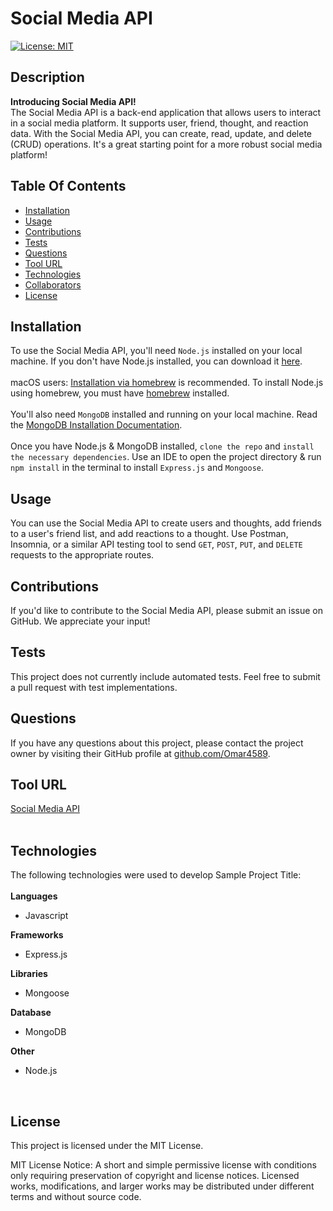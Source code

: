 # Social Media API 

[![License: MIT](https://img.shields.io/badge/License-MIT-blue)](https://opensource.org/licenses/MIT)

## Description

<strong>Introducing Social Media API!</strong>
<br>
The Social Media API is a back-end application that allows users to interact in a social media platform. It supports user, friend, thought, and reaction data. With the Social Media API, you can create, read, update, and delete (CRUD) operations. It's a great starting point for a more robust social media platform!<br>
    
## Table Of Contents

- [Installation](#installation)
- [Usage](#usage)
- [Contributions](#contributions)
- [Tests](#tests)
- [Questions](#questions)
- [Tool URL](#toolurl)
- [Technologies](#technologies)
- [Collaborators](#collaborators)
- [License](#license)

## Installation <a id="installation"></a>

To use the Social Media API, you'll need `Node.js` installed on your local machine. If you don't have Node.js installed, you can download it [here](https://nodejs.org/en/download). <br><br>macOS users: [Installation via homebrew](https://nodejs.org/en/download/package-manager) is recommended. To install Node.js using homebrew, you must have [homebrew](https://brew.sh/) installed.
<br> <br>You'll also need `MongoDB` installed and running on your local machine. Read the [MongoDB Installation Documentation](https://www.mongodb.com/docs/manual/installation/). <br><br>Once you have Node.js & MongoDB installed, `clone the repo` and `install the necessary dependencies`. Use an IDE to open the project directory & run `npm install` in the terminal to install `Express.js` and `Mongoose`. 

## Usage <a id="usage"></a>

You can use the Social Media API to create users and thoughts, add friends to a user's friend list, and add reactions to a thought. Use Postman, Insomnia, or a similar API testing tool to send `GET`, `POST`, `PUT`, and `DELETE` requests to the appropriate routes.

## Contributions <a id="contributions"></a>

If you'd like to contribute to the Social Media API, please submit an issue on GitHub. We appreciate your input!

## Tests <a id="tests"></a>

This project does not currently include automated tests. Feel free to submit a pull request with test implementations.

## Questions <a id="questions"></a>

If you have any questions about this project, please contact the project owner by visiting their GitHub profile at [github.com/Omar4589](https://:github.com/someone).

## Tool URL <a id="toolurl"></a>
    
[Social Media API](https://github.com/Omar4589/NoSQL-Social-Network-API)
<br>
<br>
    
## Technologies <a id="technologies"></a>
    
The following technologies were used to develop Sample Project Title:<br>
<br>
<strong>Languages</strong>
    
- Javascript
    
<strong>Frameworks</strong>
    
- Express.js
    
<strong>Libraries</strong>
    
- Mongoose
    
<strong>Database</strong>

- MongoDB

<strong>Other</strong>

- Node.js
<br>
    
    
## License <a id="license"></a>

This project is licensed under the MIT License.

MIT License Notice: A short and simple permissive license with conditions only requiring preservation of copyright and license notices. Licensed works, modifications, and larger works may be distributed under different terms and without source code.